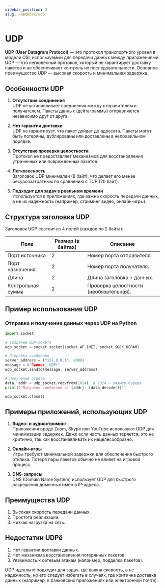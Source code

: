 ```yaml
---
sidebar_position: 3
slug: /network/udp
---
```


# UDP

**UDP (User Datagram Protocol)** — это протокол транспортного уровня в модели OSI, используемый для передачи данных между приложениями. UDP — это легковесный протокол, который не гарантирует доставку пакетов и не обеспечивает контроль их последовательности. Основное преимущество UDP — высокая скорость и минимальная задержка.

## Особенности UDP

1. **Отсутствие соединения**  
   UDP не устанавливает соединения между отправителем и получателем. Пакеты данных (дейтаграммы) отправляются независимо друг от друга.

2. **Нет гарантии доставки**  
   UDP не гарантирует, что пакет дойдет до адресата. Пакеты могут быть потеряны, дублированы или доставлены в неправильном порядке.

3. **Отсутствие проверки целостности**  
   Протокол не предоставляет механизмов для восстановления утраченных или поврежденных пакетов.

4. **Легковесность**  
   Заголовок UDP минимален (8 байт), что делает его менее ресурсозатратным по сравнению с TCP (20 байт).

5. **Подходит для задач в реальном времени**  
   Используется в приложениях, где важна скорость передачи данных, а не их надежность (например, стриминг видео, онлайн-игры).

## Структура заголовка UDP

Заголовок UDP состоит из 4 полей (каждое по 2 байта):  

| Поле               | Размер (в байтах) | Описание                                  |
|---------------------|-------------------|------------------------------------------|
| Порт источника      | 2                 | Номер порта отправителя.                |
| Порт назначения     | 2                 | Номер порта получателя.                 |
| Длина              | 2                 | Длина заголовка + данных.               |
| Контрольная сумма   | 2                 | Проверка целостности (необязательная).  |

## Пример использования UDP

### Отправка и получение данных через UDP на Python

```python
import socket

# Создание UDP-сокета
udp_socket = socket.socket(socket.AF_INET, socket.SOCK_DGRAM)

# Отправка сообщения
server_address = ("127.0.0.1", 8080)
message = b"Привет, UDP!"
udp_socket.sendto(message, server_address)

# Получение ответа
data, addr = udp_socket.recvfrom(1024)  # 1024 — размер буфера
print(f"Получено сообщение от {addr}: {data.decode()}")

udp_socket.close()
```

## Примеры приложений, использующих UDP

1. **Видео- и аудиостриминг**  
   Приложения вроде Zoom, Skype или YouTube используют UDP для минимизации задержек. Даже если часть данных теряется, это не критично, так как восстанавливать их нецелесообразно.

2. **Онлайн-игры**  
   Игры требуют минимальной задержки для обеспечения быстрого отклика. Потеря пары пакетов обычно не влияет на игровой процесс.

3. **DNS-запросы**  
   DNS (Domain Name System) использует UDP для быстрого разрешения доменных имен в IP-адреса.

## Преимущества UDP

1. Высокая скорость передачи данных.
2. Простота реализации.
3. Низкая нагрузка на сеть.

## Недостатки UDPё

1. Нет гарантии доставки данных.
2. Нет механизма восстановления потерянных пакетов.
3. Уязвимость к сетевым атакам (например, подделка пакетов).

UDP идеально подходит для задач, где важна скорость, а не надежность, но его следует избегать в случаях, где критична доставка данных (например, в банковских приложениях или электронной почте).

